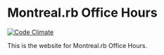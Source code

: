 # Montreal.rb Office Hours
[![Code Climate](https://codeclimate.com/github/alexcp/Montreal.rb-Office-Hours.png)](https://codeclimate.com/github/alexcp/Montreal.rb-Office-Hours)

This is the website for Montreal.rb Office Hours.
